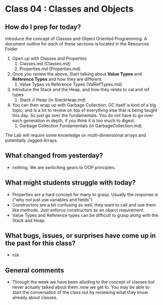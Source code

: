 # Class 04 : Classes and Objects

## How do I prep for today?
Introduce the concept of Classes and Object Oriented Programming.
A document outline for each of these sections is located in the Resources Folder
1. Open up with Classes and Properties
	1. Classes.md (Classes.md)
	1. Properties.md (Properties.md)
1. Once you review the above, Start talking about **Value Types** and **Reference Types**
and how they are different. 
	1. Value Types vs Reference Types (ValRefTypes.md)
1. Introduce the Stack and the Heap, and how they relate to val and ref types
	1. Stack // Heap (in StackHeap.md)
1. You can then wrap up with Garbage Collection. GC itself is kind of a big topic, and is
a lot to review on top of everything else that is being taught this day. So just go over the fundamentals.
You do not have to go over each generation in depth, if you think it is too much to digest. 
	1. Garbage Collection Fundamentals (in GarbageCollection.md)

The Lab will require some knowledge on multi-dimensional arrays and potentially Jagged Arrays. 

## What changed from yesterday? 
- nothing. We are switiching gears to OOP principles. 

## What might students struggle with today? 
- Properties are a hard concept for many to grasp. Usually the response is ("why not just use variables and fields") 
- Constructors are a bit confusing as well, they want to call and use them like methods. Just enforce constructors as an object requirement. 
- Value Types and Reference types can be difficult to grasp along with the Stack and Heap.

## What bugs, issues, or surprises have come up in the past for this class?
- n/a

## General comments
- Through the week we have been alluding to the concept of classes but never actually talked about them..now we get to. 
You may be able to start the conversation of the class out by reviewing what they know already about classes.
